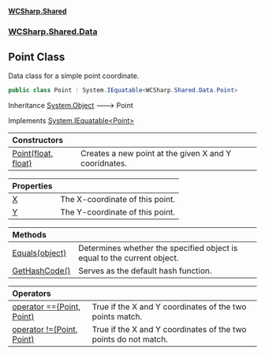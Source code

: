 #### [WCSharp\.Shared](README.md 'README')
### [WCSharp\.Shared\.Data](WCSharp.Shared.Data.md 'WCSharp\.Shared\.Data')

## Point Class

Data class for a simple point coordinate\.

```csharp
public class Point : System.IEquatable<WCSharp.Shared.Data.Point>
```

Inheritance [System\.Object](https://learn.microsoft.com/en-us/dotnet/api/system.object 'System\.Object') &#129106; Point

Implements [System\.IEquatable&lt;](https://learn.microsoft.com/en-us/dotnet/api/system.iequatable-1 'System\.IEquatable\`1')[Point](WCSharp.Shared.Data.Point.md 'WCSharp\.Shared\.Data\.Point')[&gt;](https://learn.microsoft.com/en-us/dotnet/api/system.iequatable-1 'System\.IEquatable\`1')

| Constructors | |
| :--- | :--- |
| [Point\(float, float\)](WCSharp.Shared.Data.Point.Point(float,float).md 'WCSharp\.Shared\.Data\.Point\.Point\(float, float\)') | Creates a new point at the given X and Y cooridnates\. |

| Properties | |
| :--- | :--- |
| [X](WCSharp.Shared.Data.Point.X.md 'WCSharp\.Shared\.Data\.Point\.X') | The X\-coordinate of this point\. |
| [Y](WCSharp.Shared.Data.Point.Y.md 'WCSharp\.Shared\.Data\.Point\.Y') | The Y\-coordinate of this point\. |

| Methods | |
| :--- | :--- |
| [Equals\(object\)](WCSharp.Shared.Data.Point.Equals(object).md 'WCSharp\.Shared\.Data\.Point\.Equals\(object\)') | Determines whether the specified object is equal to the current object\. |
| [GetHashCode\(\)](WCSharp.Shared.Data.Point.GetHashCode().md 'WCSharp\.Shared\.Data\.Point\.GetHashCode\(\)') | Serves as the default hash function\. |

| Operators | |
| :--- | :--- |
| [operator ==\(Point, Point\)](WCSharp.Shared.Data.Point.op_Equality(WCSharp.Shared.Data.Point,WCSharp.Shared.Data.Point).md 'WCSharp\.Shared\.Data\.Point\.op\_Equality\(WCSharp\.Shared\.Data\.Point, WCSharp\.Shared\.Data\.Point\)') | True if the X and Y coordinates of the two points match\. |
| [operator \!=\(Point, Point\)](WCSharp.Shared.Data.Point.op_Inequality(WCSharp.Shared.Data.Point,WCSharp.Shared.Data.Point).md 'WCSharp\.Shared\.Data\.Point\.op\_Inequality\(WCSharp\.Shared\.Data\.Point, WCSharp\.Shared\.Data\.Point\)') | True if the X and Y coordinates of the two points do not match\. |
